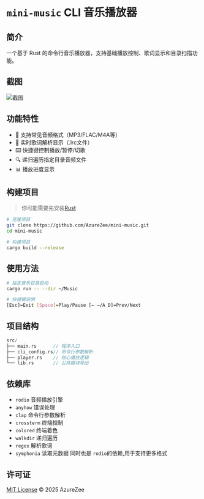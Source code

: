 # `mini-music` CLI 音乐播放器

## 简介
一个基于 Rust 的命令行音乐播放器，支持基础播放控制、歌词显示和目录扫描功能。

## 截图
![截图](https://img.cdn1.vip/i/68c538e7bb123_1757755623.webp)

## 功能特性
- 🎵 支持常见音频格式（MP3/FLAC/M4A等）
- 📄 实时歌词解析显示（.lrc文件）
- ⌨️ 快捷键控制播放/暂停/切歌
- 🔍 递归遍历指定目录音频文件
- 📊 播放进度显示


## 构建项目
> 你可能需要先安装[Rust](https://www.rust-lang.org/tools/install)
```bash
# 克隆项目
git clone https://github.com/AzureZee/mini-music.git
cd mini-music

# 构建项目
cargo build --release
```

## 使用方法
```bash
# 指定音乐目录启动
cargo run -- --dir ~/Music

# 快捷键说明
[Esc]=Exit [Space]=Play/Pause [← →/A D]=Prev/Next
```

## 项目结构
```rust
src/
├── main.rs      // 程序入口
├── cli_config.rs// 命令行参数解析
├── player.rs    // 核心播放逻辑
└── lib.rs       // 公共模块导出
```

## 依赖库
- `rodio` 音频播放引擎
- `anyhow` 错误处理
- `clap` 命令行参数解析
- `crossterm` 终端控制
- `colored` 终端着色
- `walkdir` 递归遍历
- `regex` 解析歌词
- `symphonia` 读取元数据 同时也是 `rodio`的依赖,用于支持更多格式

## 许可证
[MIT License](LICENSE) © 2025 AzureZee
